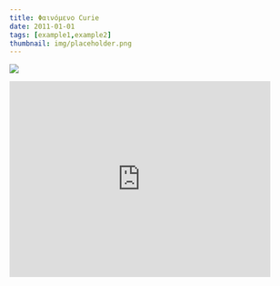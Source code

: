 ```yaml
---
title: Φαινόμενο Curie
date: 2011-01-01
tags: [example1,example2]
thumbnail: img/placeholder.png
---
```

![](http://i.ytimg.com/vi/RWrTvB-oK94/hqdefault.jpg) 
<iframe allowfullscreen="" frameborder="0" height="344" src="http://www.youtube.com/embed/RbsPrB-P0SM?fs=1" width="459"></iframe>

